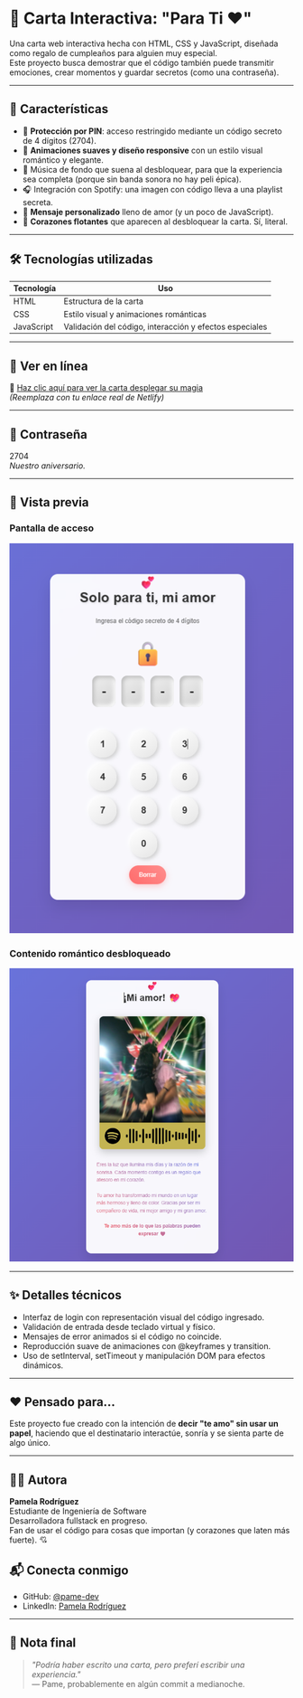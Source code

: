 # 💌 Carta Interactiva: "Para Ti ❤️"

Una carta web interactiva hecha con HTML, CSS y JavaScript, diseñada como regalo de cumpleaños para alguien muy especial.  
Este proyecto busca demostrar que el código también puede transmitir emociones, crear momentos y guardar secretos (como una contraseña).

---

## 🌟 Características

- 🔐 **Protección por PIN**: acceso restringido mediante un código secreto de 4 dígitos (2704).
- 💫 **Animaciones suaves y diseño responsive** con un estilo visual romántico y elegante.
- 🎵 Música de fondo que suena al desbloquear, para que la experiencia sea completa (porque sin banda sonora no hay peli épica).
- 🎧 Integración con Spotify: una imagen con código lleva a una playlist secreta.
- 🩷 **Mensaje personalizado** lleno de amor (y un poco de JavaScript).
- 🎈 **Corazones flotantes** que aparecen al desbloquear la carta. Sí, literal.

---

## 🛠 Tecnologías utilizadas

| Tecnología | Uso |
|------------|-----|
| HTML       | Estructura de la carta |
| CSS        | Estilo visual y animaciones románticas |
| JavaScript | Validación del código, interacción y efectos especiales |

---

## 🚀 Ver en línea

🔗 [Haz clic aquí para ver la carta desplegar su magia](https://<tu-enlace-netlify>.netlify.app)  
_(Reemplaza con tu enlace real de Netlify)_

---

## 🔐 Contraseña

2704  
_Nuestro aniversario._

---

## 📸 Vista previa

### Pantalla de acceso

![Vista previa 1](./assets/capuno.png)

### Contenido romántico desbloqueado

![Vista previa 2](./assets/capdos.png)

---

## ✨ Detalles técnicos

- Interfaz de login con representación visual del código ingresado.
- Validación de entrada desde teclado virtual y físico.
- Mensajes de error animados si el código no coincide.
- Reproducción suave de animaciones con @keyframes y transition.
- Uso de setInterval, setTimeout y manipulación DOM para efectos dinámicos.

---

## ❤️ Pensado para...

Este proyecto fue creado con la intención de **decir "te amo" sin usar un papel**, haciendo que el destinatario interactúe, sonría y se sienta parte de algo único.

---

## 👩‍💻 Autora

**Pamela Rodríguez**  
Estudiante de Ingeniería de Software  
Desarrolladora fullstack en progreso.  
Fan de usar el código para cosas que importan (y corazones que laten más fuerte). 💘

## 📬 Conecta conmigo

- GitHub: [@pame-dev](https://github.com/pame-dev)
- LinkedIn: [Pamela Rodríguez](https://www.linkedin.com/in/daira-pamela-rodriguez-gomez-167452324/)

---

## 📝 Nota final

> _"Podría haber escrito una carta, pero preferí escribir una experiencia."_  
> — Pame, probablemente en algún commit a medianoche.
